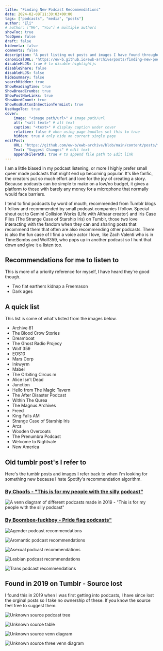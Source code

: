 ```yaml
---
title: "Finding New Podcast Recommendations"
date: 2024-02-08T11:30:03+00:00
tags: ["podcasts", "media", "posts"]
author: "Eli"
# author: ["Me", "You"] # multiple authors
showToc: true
TocOpen: false
draft: false
hidemeta: false
comments: false
description: "A post listing out posts and images I have found throughout the years that suggest other podcasts."
canonicalURL: "https://ew-b.github.io/ewb-archive/posts/finding-new-podcasts/"
disableHLJS: true # to disable highlightjs
disableShare: false
disableHLJS: false
hideSummary: false
searchHidden: true
ShowReadingTime: true
ShowBreadCrumbs: true
ShowPostNavLinks: true
ShowWordCount: true
ShowRssButtonInSectionTermList: true
UseHugoToc: true
cover:
    image: "<image path/url>" # image path/url
    alt: "<alt text>" # alt text
    caption: "<text>" # display caption under cover
    relative: false # when using page bundles set this to true
    hidden: true # only hide on current single page
editPost:
    URL: "https://github.com/ew-b/ewb-archive/blob/main/content/posts/finding-new-podcasts.md"
    Text: "Suggest Changes" # edit text
    appendFilePath: true # to append file path to Edit link
---
```


I am a little biased in my podcast listening, or more I highly prefer small queer made podcasts that might end up becoming popular. It's like fanfic, the creators put so much effort and love for the joy of creating a story. Because podcasts can be simple to make on a low/no budget, it gives a platform to those with barely any money for a microphone that normally would face barriers.

I tend to find podcasts by word of mouth, recommended from Tumblr blogs I follow and recommended by small podcast companies I follow. Special shout out to Gemini Collision Works (Life with Althaar creator) and Iris Case Files (The Strange Case of Starship Iris) on Tumblr, those two love interacting with the fandom when they can and sharing posts that recommend them that often are also recommending other podcasts. There is also the fun case of I find a voice actor I love, like Zach Valenti who is in Time:Bombs and Wolf359, who pops up in another podcast so I hunt that down and give it a listen too.

## Recommendations for me to listen to
This is more of a priority reference for myself, I have heard they're good though.
* Two flat earthers kidnap a Freemason
* Dark ages


## A quick list
This list is some of what's listed from the images below.

* Archive 81
* The Blood Crow Stories
* Dreamboat
* The Ghost Radio Projecy
* Wolf 359
* EOS10
* Mars Corp
* Inkwyrm
* Mabel
* The Orbiting Circus m
* Alice Isn’t Dead
* Junction
* Hello from The Magic Tavern
* The After Disaster Podcast
* Within The Qurea
* The Magnus Archives
* Freed
* King Falls AM
* Strange Case of Starship Iris
* Arcs
* Wooden Overcoats
* The Prenumbra Podcast
* Welcome to Nightvale
* New America

## Old tumblr post's I refer to

Here's the tumblr posts and images I refer back to when I'm looking for something new because I hate Spotify's recommendation algorithm. 

### [By Choofs - "This is for my people with the silly podcast"](https://www.tumblr.com/choofs/729642326262153216/this-is-for-my-people-with-the-silly-podcast)

![A venn diagram of different podcasts made in 2019 - "This is for my people with the silly podcast"](/ewb-archive/choofs-silly-people-venn-diagram.png)

### [By Boombox-fuckboy - Pride flag podcasts"](https://boombox-fuckboy.tumblr.com/post/706017416911749121/not-my-flags-but-i-couldnt-resist-giving-them-a)

![Agender podcast recommendations](/ewb-archive/boombox-fuckboy-agender-flag.jpg)

![Aromantic podcast recommendations](/ewb-archive/boombox-fuckboy-aromantic-flag.jpg)

![Asexual podcast recommendations](/ewb-archive/boombox-fuckboy-asexual-flag.jpg)

![Lesbian podcast recommendations](/ewb-archive/boombox-fuckboy-lesbian-flag.jpg)

![Trans podcast recommendations](/ewb-archive/boombox-fuckboy-trans-flag.jpg)

## Found in 2019 on Tumblr - Source lost
I found this in 2019 when I was first getting into podcasts, I have since lost the orginal posts so I take no ownership of these. If you know the source feel free to suggest them.

![Unknown source podcast tree](/ewb-archive/unknown-2019-podcast-tree.jpg)

![Unknown source table ](/ewb-archive/unknown-2019-table.jpg)

![Unknown source venn diagram](/ewb-archive/unknown-2019-venn-diagram.jpg)

![Unknown source three venn diagram](/ewb-archive/unknown-2019-three-venn-diagram.jpg)

